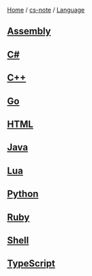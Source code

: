 [Home](https://mengxianbin.github.io) /
[cs-note](https://mengxianbin.github.io/cs-note/content) /
[Language](https://mengxianbin.github.io/cs-note/content/Language)

## [Assembly](https://mengxianbin.github.io/cs-note/content/Language/Assembly)

## [C#](https://mengxianbin.github.io/cs-note/content/Language/C%23)

## [C++](https://mengxianbin.github.io/cs-note/content/Language/C++)

## [Go](https://mengxianbin.github.io/cs-note/content/Language/Go)

## [HTML](https://mengxianbin.github.io/cs-note/content/Language/HTML)

## [Java](https://mengxianbin.github.io/cs-note/content/Language/Java)

## [Lua](https://mengxianbin.github.io/cs-note/content/Language/Lua)

## [Python](https://mengxianbin.github.io/cs-note/content/Language/Python)

## [Ruby](https://mengxianbin.github.io/cs-note/content/Language/Ruby)

## [Shell](https://mengxianbin.github.io/cs-note/content/Language/Shell)

## [TypeScript](https://mengxianbin.github.io/cs-note/content/Language/TypeScript)
